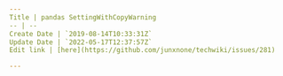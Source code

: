 ```yaml
---
Title | pandas SettingWithCopyWarning
-- | --
Create Date | `2019-08-14T10:33:31Z`
Update Date | `2022-05-17T12:37:57Z`
Edit link | [here](https://github.com/junxnone/techwiki/issues/281)

---
```


